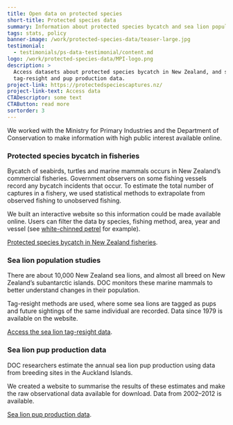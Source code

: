 ```yaml
---
title: Open data on protected species
short-title: Protected species data
summary: Information about protected species bycatch and sea lion populations published online
tags: stats, policy
banner-image: /work/protected-species-data/teaser-large.jpg
testimonial:
  - testimonials/ps-data-testimonial/content.md
logo: /work/protected-species-data/MPI-logo.png
description: >
  Access datasets about protected species bycatch in New Zealand, and sea lion
  tag-resight and pup production data.
project-link: https://protectedspeciescaptures.nz/
project-link-text: Access data
CTADescriptor: some text
CTAButton: read more
sortorder: 3
---
```


We worked with the Ministry for Primary Industries and the Department of
Conservation to make information with high public interest available online.

<!--more-->

### Protected species bycatch in fisheries

Bycatch of seabirds, turtles and marine mammals occurs in New Zealand’s
commercial fisheries. Government observers on some fishing vessels record any
bycatch incidents that occur. To estimate the total number of captures in a
fishery, we used statistical methods to extrapolate from observed fishing to
unobserved fishing.

We built an interactive website so this information could be made available
online. Users can filter the data by species, fishing method, area, year and
vessel (see [white-chinned petrel](https://protectedspeciescaptures.nz/PSCv5a/released/white-chinned-petrel/trawl/all-vessels/eez/2018-19/) for example).

[Protected species bycatch in New Zealand fisheries](https://protectedspeciescaptures.nz/).


### Sea lion population studies

There are about 10,000 New Zealand sea lions, and almost all breed on New
Zealand’s subantarctic islands. DOC monitors these marine mammals to better
understand changes in their population.

Tag-resight methods are used, where some sea lions are tagged as pups and future
 sightings of the same individual are recorded. Data since 1979 is available on
  the website.

[Access the sea lion tag-resight data](https://sealions.dragonfly.co.nz/demographics/).

### Sea lion pup production data

DOC researchers estimate the annual sea lion pup production using data from
breeding sites in the Auckland Islands.

We created a website to summarise the results of these estimates and make the
raw observational data available for download. Data from 2002–2012 is available.

[Sea lion pup production data](https://sealions.dragonfly.co.nz/pup-production/).
